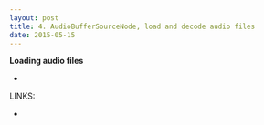 ```yaml
---
layout: post
title: 4. AudioBufferSourceNode, load and decode audio files
date: 2015-05-15
---
```

**Loading audio files**

-


LINKS:

- 
